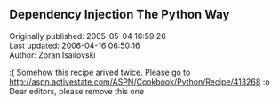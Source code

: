 ## Dependency Injection The Python Way  
Originally published: 2005-05-04 16:59:26  
Last updated: 2006-04-16 06:50:16  
Author: Zoran Isailovski  
  
:( Somehow this recipe arived twice. Please go to http://aspn.activestate.com/ASPN/Cookbook/Python/Recipe/413268 :o Dear editors, please remove this one